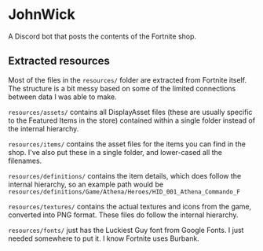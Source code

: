 # JohnWick
A Discord bot that posts the contents of the Fortnite shop.

## Extracted resources
Most of the files in the `resources/` folder are extracted from Fortnite itself. The structure is a bit messy based on some of the limited connections between data I was able to make.

`resources/assets/` contains all DisplayAsset files (these are usually specific to the Featured Items in the store) contained within a single folder instead of the internal hierarchy.

`resources/items/` contains the asset files for the items you can find in the shop. I've also put these in a single folder, and lower-cased all the filenames.

`resources/definitions/` contains the item details, which does follow the internal hierarchy, so an example path would be `resources/definitions/Game/Athena/Heroes/HID_001_Athena_Commando_F`

`resources/textures/` contains the actual textures and icons from the game, converted into PNG format. These files do follow the internal hierarchy.

`resources/fonts/` just has the Luckiest Guy font from Google Fonts. I just needed somewhere to put it. I know Fortnite uses Burbank.
